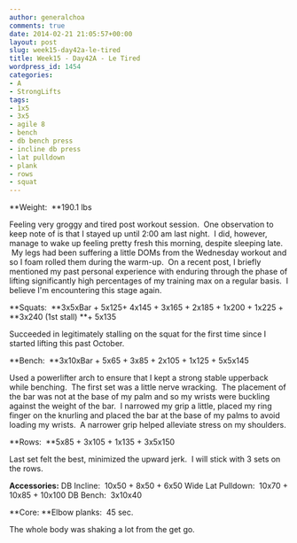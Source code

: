 ```yaml
---
author: generalchoa
comments: true
date: 2014-02-21 21:05:57+00:00
layout: post
slug: week15-day42a-le-tired
title: Week15 - Day42A - Le Tired
wordpress_id: 1454
categories:
- A
- StrongLifts
tags:
- 1x5
- 3x5
- agile 8
- bench
- db bench press
- incline db press
- lat pulldown
- plank
- rows
- squat
---
```


**Weight:  **190.1 lbs

Feeling very groggy and tired post workout session.  One observation to keep note of is that I stayed up until 2:00 am last night.  I did, however, manage to wake up feeling pretty fresh this morning, despite sleeping late.  My legs had been suffering a little DOMs from the Wednesday workout and so I foam rolled them during the warm-up.  On a recent post, I briefly mentioned my past personal experience with enduring through the phase of lifting significantly high percentages of my training max on a regular basis.  I believe I'm encountering this stage again.

**Squats:  **3x5xBar + 5x125+ 4x145 + 3x165 + 2x185 + 1x200 + 1x225 + **3x240 (1st stall) **+ 5x135

Succeeded in legitimately stalling on the squat for the first time since I started lifting this past October.

**Bench:  **3x10xBar + 5x65 + 3x85 + 2x105 + 1x125 + 5x5x145

Used a powerlifter arch to ensure that I kept a strong stable upperback while benching.  The first set was a little nerve wracking.  The placement of the bar was not at the base of my palm and so my wrists were buckling against the weight of the bar.  I narrowed my grip a little, placed my ring finger on the knurling and placed the bar at the base of my palms to avoid loading my wrists.  A narrower grip helped alleviate stress on my shoulders.

**Rows:  **5x85 + 3x105 + 1x135 + 3x5x150

Last set felt the best, minimized the upward jerk.  I will stick with 3 sets on the rows.

**Accessories:**
DB Incline:  10x50 + 8x50 + 6x50
Wide Lat Pulldown:  10x70 + 10x85 + 10x100
DB Bench:  3x10x40

**Core:
**Elbow planks:  45 sec.

The whole body was shaking a lot from the get go.
